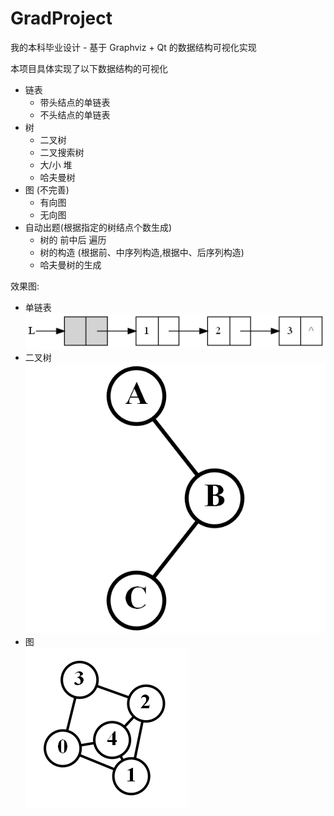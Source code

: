 # GradProject
我的本科毕业设计 - 基于 Graphviz + Qt 的数据结构可视化实现  

本项目具体实现了以下数据结构的可视化
* 链表
    * 带头结点的单链表
    * 不头结点的单链表
* 树
    * 二叉树
    * 二叉搜索树
    * 大/小 堆
    * 哈夫曼树
* 图 (不完善)
    * 有向图
    * 无向图
* 自动出题(根据指定的树结点个数生成)
    * 树的 前中后 遍历
    * 树的构造 (根据前、中序列构造,根据中、后序列构造)
    * 哈夫曼树的生成

效果图:
* 单链表  
    ![](./List.png)
* 二叉树  
    ![](./BinTree.png)
* 图  
    ![](./Graph.png)